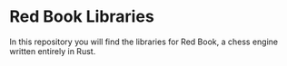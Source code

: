 # Red Book Libraries
In this repository you will find the libraries for Red Book, a chess engine written entirely in Rust.
